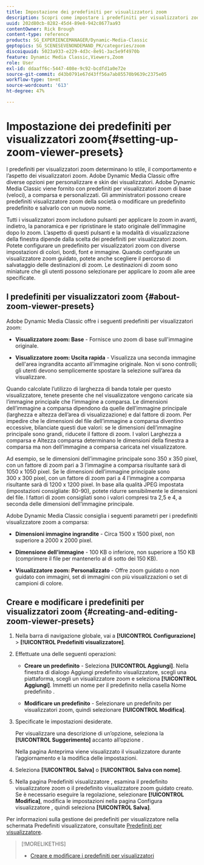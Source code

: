 ```yaml
---
title: Impostazione dei predefiniti per visualizzatori zoom
description: Scopri come impostare i predefiniti per visualizzatori zoom in Adobe Dynamic Media Classic.
uuid: 202d80cb-8282-45d4-89e8-942c8677aa93
contentOwner: Rick Brough
content-type: reference
products: SG_EXPERIENCEMANAGER/Dynamic-Media-Classic
geptopics: SG_SCENESEVENONDEMAND_PK/categories/zoom
discoiquuid: 5023a933-e229-4d3c-8e91-3ac5e9f4970b
feature: Dynamic Media Classic,Viewers,Zoom
role: User
exl-id: ddaaff6c-5447-408e-9c92-bcdfd1a0e72e
source-git-commit: d43b0791e67d43ff56a7ab85570b9639c2375e05
workflow-type: tm+mt
source-wordcount: '613'
ht-degree: 47%

---
```


# Impostazione dei predefiniti per visualizzatori zoom{#setting-up-zoom-viewer-presets}

I predefiniti per visualizzatori zoom determinano lo stile, il comportamento e l’aspetto dei visualizzatori zoom. Adobe Dynamic Media Classic offre diverse opzioni per personalizzare e skin dei visualizzatori. Adobe Dynamic Media Classic viene fornito con predefiniti per visualizzatori zoom di base (veloci), a comparsa e personalizzati. Gli amministratori possono creare predefiniti visualizzatore zoom della società o modificare un predefinito predefinito e salvarlo con un nuovo nome.

Tutti i visualizzatori zoom includono pulsanti per applicare lo zoom in avanti, indietro, la panoramica e per ripristinare le stato originale dell’immagine dopo lo zoom. L’aspetto di questi pulsanti e la modalità di visualizzazione della finestra dipende dalla scelta dei predefiniti per visualizzatori zoom. Potete configurare un predefinito per visualizzatori zoom con diverse impostazioni di colori, bordi, font e immagine. Quando configurate un visualizzatore zoom guidato, potete anche scegliere il percorso di salvataggio delle destinazioni di zoom. Le destinazioni di zoom sono miniature che gli utenti possono selezionare per applicare lo zoom alle aree specificate.

## I predefiniti per visualizzatori zoom {#about-zoom-viewer-presets}

Adobe Dynamic Media Classic offre i seguenti predefiniti per visualizzatori zoom:

* **Visualizzatore zoom: Base** - Fornisce uno zoom di base sull&#39;immagine originale.

* **Visualizzatore zoom: Uscita rapida** - Visualizza una seconda immagine dell&#39;area ingrandita accanto all&#39;immagine originale. Non vi sono controlli; gli utenti devono semplicemente spostare la selezione sull’area da visualizzare.

Quando calcolate l’utilizzo di larghezza di banda totale per questo visualizzatore, tenete presente che nel visualizzatore vengono caricate sia l’immagine principale che l’immagine a comparsa. Le dimensioni dell’immagine a comparsa dipendono da quelle dell’immagine principale (larghezza e altezza dell’area di visualizzazione) e dal fattore di zoom. Per impedire che le dimensioni del file dell’immagine a comparsa diventino eccessive, bilanciate questi due valori: se le dimensioni dell’immagine principale sono grandi, riducete il fattore di zoom. I valori Larghezza a comparsa e Altezza comparsa determinano le dimensioni della finestra a comparsa ma non dell’immagine a comparsa caricata nel visualizzatore.

Ad esempio, se le dimensioni dell’immagine principale sono 350 x 350 pixel, con un fattore di zoom pari a 3 l’immagine a comparsa risultante sarà di 1050 x 1050 pixel. Se le dimensioni dell’immagine principale sono 300 x 300 pixel, con un fattore di zoom pari a 4 l’immagine a comparsa risultante sarà di 1200 x 1200 pixel. In base alla qualità JPEG impostata (impostazioni consigliate: 80-90), potete ridurre sensibilmente le dimensioni del file. I fattori di zoom consigliati sono i valori compresi tra 2,5 e 4, a seconda delle dimensioni dell’immagine principale.

Adobe Dynamic Media Classic consiglia i seguenti parametri per i predefiniti visualizzatore zoom a comparsa:

* **Dimensioni immagine ingrandite** - Circa 1500 x 1500 pixel, non superiore a 2000 x 2000 pixel.

* **Dimensione dell&#39;immagine** - 100 KB o inferiore, non superiore a 150 KB (comprimere il file per mantenerlo al di sotto dei 150 KB).

* **Visualizzatore zoom: Personalizzato** - Offre zoom guidato o non guidato con immagini, set di immagini con più visualizzazioni o set di campioni di colore.

## Creare e modificare i predefiniti per visualizzatori zoom {#creating-and-editing-zoom-viewer-presets}

1. Nella barra di navigazione globale, vai a **[!UICONTROL Configurazione]** > **[!UICONTROL Predefiniti visualizzatore]**.
1. Effettuate una delle seguenti operazioni:

   * **Creare un predefinito** - Seleziona **[!UICONTROL Aggiungi]**. Nella finestra di dialogo Aggiungi predefinito visualizzatore, scegli una piattaforma, scegli un visualizzatore zoom e seleziona **[!UICONTROL Aggiungi]**. Immetti un nome per il predefinito nella casella Nome predefinito .

   * **Modificare un predefinito** - Selezionare un predefinito per visualizzatori zoom, quindi selezionare **[!UICONTROL Modifica]**.

1. Specificate le impostazioni desiderate.

   Per visualizzare una descrizione di un’opzione, seleziona la **[!UICONTROL Suggerimento]** accanto all’opzione .

   Nella pagina Anteprima viene visualizzato il visualizzatore durante l’aggiornamento e la modifica delle impostazioni.

1. Seleziona **[!UICONTROL Salva]** o **[!UICONTROL Salva con nome]**.
1. Nella pagina Predefiniti visualizzatore , esamina il predefinito visualizzatore zoom o il predefinito visualizzatore zoom guidato creato. Se è necessario eseguire la regolazione, selezionare **[!UICONTROL Modifica]**, modifica le impostazioni nella pagina Configura visualizzatore , quindi seleziona **[!UICONTROL Salva]**.

Per informazioni sulla gestione dei predefiniti per visualizzatore nella schermata Predefiniti visualizzatore, consultate [Predefiniti per visualizzatore](application-setup.md#viewer_presets).

>[!MORELIKETHIS]
>
>* [Creare e modificare i predefiniti per visualizzatori](application-setup.md#adding_and_editing_viewer_presets)

